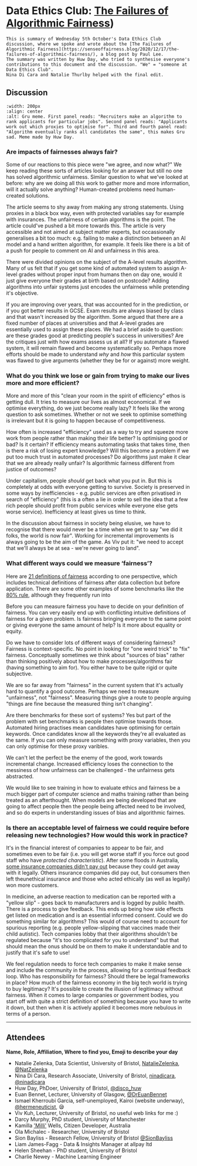 # Data Ethics Club: [The Failures of Algorithmic Fairness](https://senseoffairness.blog/2020/12/17/the-failures-of-algorithmic-fairness/))
<!--Please don't edit the info panel below-->

```{admonition} What's this? 
This is summary of Wednesday 5th October's Data Ethics Club discussion, where we spoke and wrote about the [The Failures of Algorithmic Fairness](https://senseoffairness.blog/2020/12/17/the-failures-of-algorithmic-fairness/), a blog post by Paul Lee.
The summary was written by Huw Day, who tried to synthesise everyone's contributions to this document and the discussion. "We" = "someone at Data Ethics Club". 
Nina Di Cara and Natalie Thurlby helped with the final edit.
```

## Discussion

```{image} images/AlgoFair.png
:width: 200px
:align: center
:alt: Gru meme. First panel reads: "Recruiters make an algorithm to rank applicants for particular jobs". Second panel reads: "Applicants work out which proxies to optimise for". Third and fourth panel read: "Algorithm eventually ranks all candidates the same", this makes Gru sad. Meme made by Huw Day.
```

### Are impacts of fairnesses always fair? 

Some of our reactions to this piece were "we agree, and now what?" We keep reading these sorts of articles looking for an answer but still no one has solved algorithmic unfairness. Similar question to what we've looked at before: why are we doing all this work to gather more and more information, will it actually solve anything? Human-created problems need human-created solutions.

The article seems to shy away from making any strong statements. Using proxies in a black box way, even with protected variables say for example with insurances. The unfairness of certain algorithms is the point. The article could've pushed a bit more towards this. The article is very accessible and not aimed at subject matter experts, but occassionally generalises a bit too much: e.g. failing to make a distinction between an AI model and a hand written algorithm, for example. It feels like there is a bit of a push for people to comment on AI and unfairness in this area. 


There were divided opinions on the subject of the A-level results algorithm. Many of us felt that if you get some kind of automated system to assign A-level grades without proper input from humans then on day one, would it just give everyone their grades at birth based on postcode? Adding algorithms into unfair systems just encodes the unfairness while pretending it's objective.

If you are improving over years, that was accounted for in the prediction, or if you got better results in GCSE. Exam results are always biased by class and that wasn't increased by the algorithm. Some argued that there are a fixed number of places at universities and that A-level grades are essentially used to assign these places. We had a brief aside to question: are these grades good at predicting people's success in universities? Are the critiques just with how exams assess us at all? If you automate a flawed system, it will remain flawed and become systematically so. Perhaps more efforts should be made to understand *why* and *how* this particular system was flawed to give arguments (whether they be for or against) more weight.

### What do you think we lose or gain from trying to make our lives more and more efficient?

More and more of this "clean your room in the spirit of efficiency" ethos is getting dull. It tries to measure our lives as almost economical. If we optimise everything, do we just become really lazy? It feels like the wrong question to ask sometimes. Whether or not we seek to optimise something is irrelevant but it is going to happen because of competitiveness.

How often is increased "efficiency" used as a way to try and squeeze more work from people rather than making their life better? Is optimising good or bad? Is it certain? If efficiency means automating tasks that takes time, then is there a risk of losing expert knowledge? Will this become a problem if we put too much trust in automated processes? Do algorithms just make it clear that we are already really unfair? Is algorithmic fairness different from justice of outcomes?

Under capitalism, people *should* get back what you put in. But this is completely at odds with everyone getting to survive. Society is preserved in some ways by inefficiencies - e.g. public services are often privatised in search of "efficiency" (this is a often a lie in order to sell the idea that a few rich people should profit from public services while everyone else gets worse service). Inefficiency at least gives us time to think.

In the discussion about fairness in society being elusive, we have to recognise that there would never be a time when we get to say "we did it folks, the world is now fair". Working for incremental improvements is always going to be the aim of the game. As Viv put it: "we need to accept that we'll always be at sea - we're never going to land". 

### What different ways could we measure ‘fairness’?

Here are [21 definitions of fairness](https://fairmlbook.org/tutorial2.html) according to one perspective, which includes technical definitions of fairness after data collection but before application. There are some other examples of some benchmarks like the
[80% rule](https://en.wikipedia.org/wiki/Disparate_impact#The_80%_rule), although they frequently run into 

Before you can measure fairness you have to decide on your definition of fairness. You can very easily end up with conflicting intuitive definitions of fairness for a given problem. Is fairness bringing everyone to the same point or giving everyone the same amount of help? Is it more about equality or equity.

Do we have to consider lots of different ways of considering fairness? Fairness is context-specific. No point in looking for "one weird trick" to "fix" fairness. Conceptually sometimes we think about "sources of bias" rather than thinking positively about how to make processes/algorithms fair (having something to aim for). You either have to be quite rigid or quite subjective.

We are so far away from "fairness" in the current system that it's actually hard to quantify a good outcome. Perhaps we need to measure "unfairness", not "fairness". Measuring things give a route to people arguing "things are fine because the measured thing isn't changing".

Are there benchmarks for these sort of systems? Yes but part of the problem with set benchmarks is people then optimise towards those. Automated hiring practises mean candidates have optimising for certain keywords. Once candidates know all the keywords they're all evaluated as the same. If you can only measure something with proxy variables, then you can only optimise for these proxy varibles.

We can't let the perfect be the enemy of the good, work towards incremental change. Increased efficiency loses the connection to the messiness of how unfairness can be challenged - the unfairness gets abstracted.

We would like to see training in how to evaluate ethics and fairness be a much bigger part of computer science and maths training rather than being treated as an afterthought. When models are being developed that are going to affect people then the people being affected need to be involved, and so do experts in understanding issues of bias and algorithmic fairnes.

### Is there an acceptable level of fairness we could require before releasing new technologies? How would this work in practice?

It's in the financial interest of companies to appear to be fair, and sometimes even to be fair (i.e. you will get worse staff if you force out good staff who have *protected characteristic*). After some floods in Australia, [some insurance companies didn't pay out](https://www.theguardian.com/australia-news/2022/mar/10/insurance-fine-print-may-mean-thousands-of-flood-victims-are-unable-to-claim-report-says) because they could get away with it legally. Others insurance companies did pay out, but consumers then left theunethical insurance and those who acted ethically (as well as legally) won more customers.

In medicine, an adverse reaction to medication can be reported with a "yellow slip" - goes back to manufacturers and is logged by public health. There is a process to give feedback. This ends up being how side effects get listed on medication and is an essential informed consent. Could we do something similar for algorithms? This would of course need to account for spurious reporting (e.g. people yellow-slipping that vaccines made their child autistic). Tech companies lobby that their algorithms shouldn't be regulated because "it's too complicated for you to understand" but that should mean the onus should be on them to make it understandable and to justify that it's safe to use!

We feel regulation needs to force tech companies to make it make sense and include the community in the process, allowing for a continual feedback loop. Who has responsibility for fairness? Should there be legal frameworks in place? How much of the fairness economy in the big tech world is trying to buy legitimacy? It's possible to create the illusion of legitimacy without fairness. When it comes to large companies or government bodies, you start off with quite a strict definition of something because you have to write it down, but then when it is actively applied it becomes more nebulous in terms of a person.

--- 

## Attendees

__Name, Role, Affiliation, Where to find you, Emoji to describe your day__
- Natalie Zelenka, Data Scientist, University of Bristol, [NatalieZelenka](https://github.com/NatalieZelenka/), [@NatZelenka](https://twitter.com/NatZelenka) 
- Nina Di Cara, Research Associate, University of Bristol, [ninadicara](https://github.com/ninadicara/), [@ninadicara](https://twitter.com/ninadicara)
- Huw Day, PhDoer, University of Bristol, [@disco_huw](https://twitter.com/disco_huw)
- Euan Bennet, Lecturer, University of Glasgow, [@DrEuanBennet](https://twitter.com/DrEuanBennet)
- Ismael Kherroubi Garcia, self-unemployed, Kairoi (website underway), [@hermeneuticist](https://twitter.com/hermeneuticist), :sleepy:
- Viv Kuh, Lecturer, University of Bristol, no useful web links for me :)
- Darcy Murphy, PhD student, University of Manchester
- Kamilla ['Milli'](https://www.linkedin.com/in/kamilla-wells/) Wells, Citizen Developer, Australia
- Ola Michalec - Researcher, University of Bristol
- Sion Bayliss - Research Fellow, University of Bristol [@SionBayliss](https://github.com/SionBayliss/)
- Liam James-Fagg - Data & Insights Manager at allpay ltd
- Helen Sheehan - PhD student, University of Bristol
- Charlie Newey - Machine Learning Engineer
